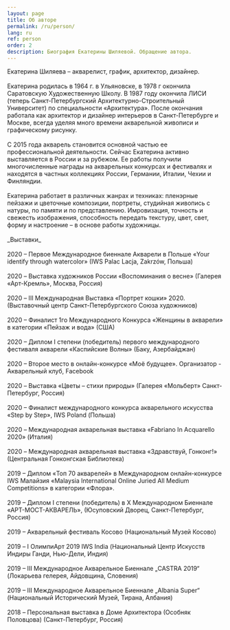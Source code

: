 ```yaml
---
layout: page
title: Об авторе
permalink: /ru/person/
lang: ru
ref: person
order: 2
description: Биография Екатерины Шиляевой. Обращение автора.
---
```

<div class="person">
Екатерина Шиляева – акварелист, график, архитектор, дизайнер.
<br/>
<br/>
Екатерина родилась в 1964 г. в Ульяновске, в 1978 г окончила Саратовскую Художественную Школу. В 1987 году окончила ЛИСИ (теперь Санкт-Петербургский Архитектурно-Строительный Университет) по специальности «Архитектура».  После окончания работала как архитектор и дизайнер интерьеров в Санкт-Петербурге и Москве, всегда уделяя много времени акварельной живописи и графическому рисунку.
<br/>
<br/>
С 2015 года акварель становится основной частью ее профессиональной деятельности. Сейчас Екатерина активно выставляется в России и за рубежом. Ее работы получили многочисленные награды на акварельных конкурсах и фестивалях и находятся в частных коллекциях России, Германии, Италии, Чехии и Финляндии.
<br/>
<br/>
Екатерина работает в различных жанрах и техниках: пленэрные пейзажи и цветочные композиции, портреты, студийная живопись с натуры, по памяти и по представлению. Имровизация, точность и свежесть изображения, способность передать текстуру, цвет, свет, форму и настроение – в основе работы художницы.
<br/>
<br/>
_Выставки_
<br/>
<br/>
2020 – Первое Международное биеннале Акварели в Польше «Your identify through watercolor» (IWS Palac Lacja, Zakrzów, Польша)
<br/>
<br/>
2020 – Выставка художников России «Воспоминания о весне» (Галерея «Арт-Кремль», Москва, Россия)
<br/>
<br/>
2020 – III Международная Выставка «Портрет кошки» 2020. (Выставочный центр Санкт-Петербургского Союза художников)
<br/>
<br/>
2020 – Финалист 1го Международного Конкурса «Женщины в акварели» в категории «Пейзаж и вода» (США)
<br/>
<br/>
2020 – Диплом I степени (победитель) первого международного фестиваля акварели «Каспийские Волны» (Баку, Азербайджан)
<br/>
<br/>
2020 – Второе место в онлайн-конкурсе «Моё будущее». Организатор - Акварельный клуб, Facebook
<br/>
<br/>
2020 – Выставка «Цветы – стихи природы» (Галерея «Мольберт» Санкт-Петербург, Россия)
<br/>
<br/>
2020 – Финалист международного конкурса акварельного искусства «Step by Step»,  IWS Poland (Польша)
<br/>
<br/>
2020 – Международная акварельная выставка «Fabriano In Acquarello 2020» (Италия)
<br/>
<br/>
2020 – Международная акварельная выставка «Здравствуй, Гонконг!» (Центральная Гонконгская Библиотека)
<br/>
<br/>
2019 – Диплом «Toп 70 акварелей» в Международном онлайн-конкурсе IWS Малайзия «Malaysia International Online Juried All Medium Competitions» в категории «Флора».
<br/>
<br/>
2019 – Диплом I степени (победитель) в X Международном Биеннале «АРТ-МОСТ-АКВАРЕЛЬ», (Юсуповский Дворец, Санкт-Петербург, Россия)
<br/>
<br/>
2019 – Акварельный фестиваль Косово (Национальный Музей Косово)
<br/>
<br/>
2019 – I ОлимпиАрт 2019 IWS India (Национальный Центр Искусств Индиры Ганди, Нью-Дели, Индия)
<br/>
<br/>
2019 – III Международное Акварельное Биеннале „CASTRA 2019“ (Локарьева гелерея, Айдовщина, Словения)
<br/>
<br/>
2019 – III Международное Акварельное Биеннале „Albania Super“ (Национальный Исторический Музей, Тирана, Албания)
<br/>
<br/>
2018 – Персональная выставка в Доме Архитектора (Особняк Половцова) (Санкт-Петербург, Россия)
</div>
